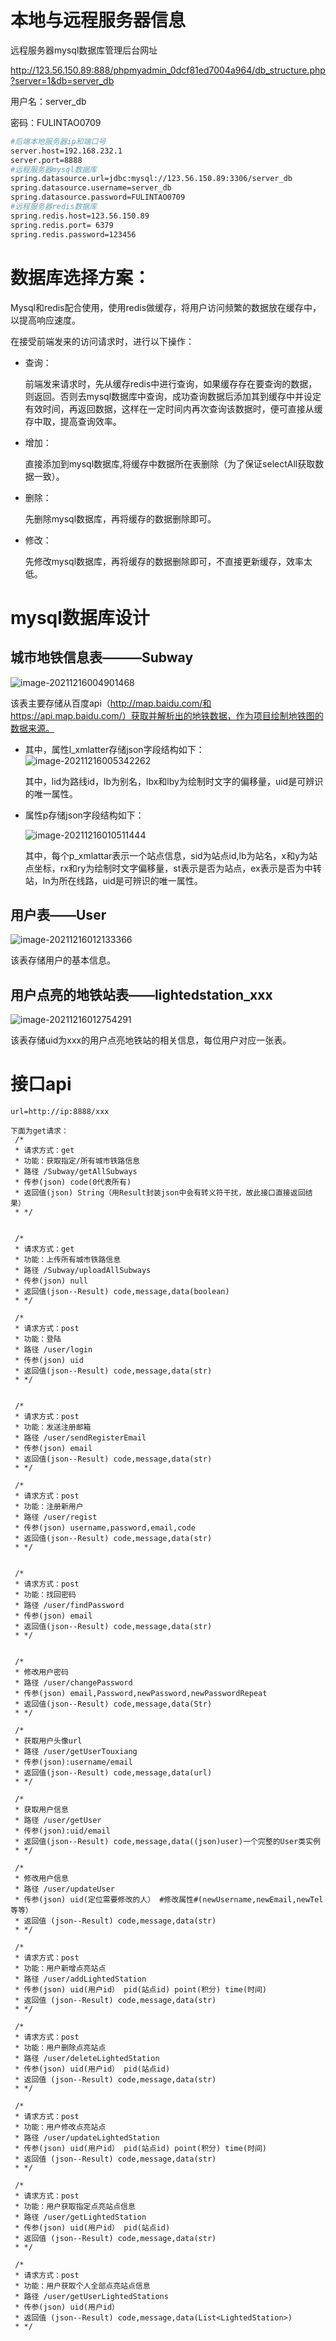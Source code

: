 # 本地与远程服务器信息

远程服务器mysql数据库管理后台网址

http://123.56.150.89:888/phpmyadmin_0dcf81ed7004a964/db_structure.php?server=1&db=server_db

用户名：server_db

密码：FULINTAO0709

```bash
#后端本地服务器ip和端口号
server.host=192.168.232.1
server.port=8888
#远程服务器mysql数据库
spring.datasource.url=jdbc:mysql://123.56.150.89:3306/server_db
spring.datasource.username=server_db
spring.datasource.password=FULINTAO0709
#远程服务器redis数据库
spring.redis.host=123.56.150.89
spring.redis.port= 6379
spring.redis.password=123456
```

# 数据库选择方案：

Mysql和redis配合使用，使用redis做缓存，将用户访问频繁的数据放在缓存中，以提高响应速度。

在接受前端发来的访问请求时，进行以下操作：

* 查询：

  前端发来请求时，先从缓存redis中进行查询，如果缓存存在要查询的数据，则返回。否则去mysql数据库中查询，成功查询数据后添加其到缓存中并设定有效时间，再返回数据，这样在一定时间内再次查询该数据时，便可直接从缓存中取，提高查询效率。

* 增加：

  直接添加到mysql数据库,将缓存中数据所在表删除（为了保证selectAll获取数据一致）。

* 删除：

  先删除mysql数据库，再将缓存的数据删除即可。

* 修改：

  先修改mysql数据库，再将缓存的数据删除即可，不直接更新缓存，效率太低。

# mysql数据库设计

## 城市地铁信息表———Subway

![image-20211216004901468](https://cdn.jsdelivr.net/gh/Clay123456789/picture_bed/img/image-20211216004901468.png)

该表主要存储从百度api（http://map.baidu.com/和https://api.map.baidu.com/）获取并解析出的地铁数据，作为项目绘制地铁图的数据来源。

* 其中，属性l_xmlatter存储json字段结构如下：![image-20211216005342262](https://cdn.jsdelivr.net/gh/Clay123456789/picture_bed/img/image-20211216005342262.png)

  其中，lid为路线id，lb为别名，lbx和lby为绘制时文字的偏移量，uid是可辨识的唯一属性。

* 属性p存储json字段结构如下：

  ![image-20211216010511444](https://cdn.jsdelivr.net/gh/Clay123456789/picture_bed/img/image-20211216010511444.png)

  其中，每个p_xmlattar表示一个站点信息，sid为站点id,lb为站名，x和y为站点坐标，rx和ry为绘制时文字偏移量，st表示是否为站点，ex表示是否为中转站，ln为所在线路，uid是可辨识的唯一属性。

## 用户表——User

![image-20211216012133366](https://cdn.jsdelivr.net/gh/Clay123456789/picture_bed/img/image-20211216012133366.png)

该表存储用户的基本信息。

## 用户点亮的地铁站表——lightedstation_xxx

![image-20211216012754291](https://cdn.jsdelivr.net/gh/Clay123456789/picture_bed/img/image-20211216012754291.png)

该表存储uid为xxx的用户点亮地铁站的相关信息，每位用户对应一张表。

# 接口api

```
url=http://ip:8888/xxx

下面为get请求：
 /*
 * 请求方式：get
 * 功能：获取指定/所有城市铁路信息
 * 路径 /Subway/getAllSubways
 * 传参(json) code(0代表所有)
 * 返回值(json) String（用Result封装json中会有转义符干扰，故此接口直接返回结果）
 * */
 
 
 /*
 * 请求方式：get
 * 功能：上传所有城市铁路信息
 * 路径 /Subway/uploadAllSubways
 * 传参(json) null
 * 返回值(json--Result) code,message,data(boolean)
 * */

 /*
 * 请求方式：post
 * 功能：登陆
 * 路径 /user/login
 * 传参(json) uid
 * 返回值(json--Result) code,message,data(str)
 * */
     
 
 /*
 * 请求方式：post
 * 功能：发送注册邮箱
 * 路径 /user/sendRegisterEmail
 * 传参(json) email
 * 返回值(json--Result) code,message,data(str)
 * */

 /*
 * 请求方式：post
 * 功能：注册新用户
 * 路径 /user/regist
 * 传参(json) username,password,email,code
 * 返回值(json--Result) code,message,data(str)
 * */
 

 /*
 * 请求方式：post
 * 功能：找回密码
 * 路径 /user/findPassword
 * 传参(json) email
 * 返回值(json--Result) code,message,data(str)
 * */
 
 
 /*
 * 修改用户密码
 * 路径 /user/changePassword
 * 传参(json) email,Password,newPassword,newPasswordRepeat
 * 返回值(json--Result) code,message,data(Str)
 * */
 
 /*
 * 获取用户头像url
 * 路径 /user/getUserTouxiang
 * 传参(json):username/email
 * 返回值(json--Result) code,message,data(url)
 * */
 
 /*
 * 获取用户信息
 * 路径 /user/getUser
 * 传参(json):uid/email
 * 返回值(json--Result) code,message,data((json)user)一个完整的User类实例
 * */

 /*
 * 修改用户信息
 * 路径 /user/updateUser
 * 传参(json) uid(定位需要修改的人） #修改属性#(newUsername,newEmail,newTel等等）
 * 返回值 (json--Result) code,message,data(str)
 * */
 
 /*
 * 请求方式：post
 * 功能：用户新增点亮站点
 * 路径 /user/addLightedStation
 * 传参(json) uid(用户id） pid(站点id) point(积分) time(时间)
 * 返回值 (json--Result) code,message,data(str)
 * */
 
 /*
 * 请求方式：post
 * 功能：用户删除点亮站点
 * 路径 /user/deleteLightedStation
 * 传参(json) uid(用户id） pid(站点id)
 * 返回值 (json--Result) code,message,data(str)
 * */
 
 /*
 * 请求方式：post
 * 功能：用户修改点亮站点
 * 路径 /user/updateLightedStation
 * 传参(json) uid(用户id） pid(站点id) point(积分) time(时间)
 * 返回值 (json--Result) code,message,data(str)
 * */
 
 /*
 * 请求方式：post
 * 功能：用户获取指定点亮站点信息
 * 路径 /user/getLightedStation
 * 传参(json) uid(用户id） pid(站点id)
 * 返回值 (json--Result) code,message,data(str)
 * */
 
 /*
 * 请求方式：post
 * 功能：用户获取个人全部点亮站点信息
 * 路径 /user/getUserLightedStations
 * 传参(json) uid(用户id）
 * 返回值 (json--Result) code,message,data(List<LightedStation>)
 * */
```

